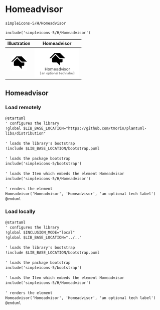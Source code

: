 # Homeadvisor


```text
simpleicons-5/H/Homeadvisor
```

```text
include('simpleicons-5/H/Homeadvisor')
```



| Illustration | Homeadvisor |
| :---: | :---: |
| ![illustration for Illustration](../../simpleicons-5/H/Homeadvisor.png) | ![illustration for Homeadvisor](../../simpleicons-5/H/Homeadvisor.Local.png) |




## Homeadvisor

### Load remotely
```plantuml
@startuml
' configures the library
!global $LIB_BASE_LOCATION="https://github.com/tmorin/plantuml-libs/distribution"

' loads the library's bootstrap
!include $LIB_BASE_LOCATION/bootstrap.puml

' loads the package bootstrap
include('simpleicons-5/bootstrap')

' loads the Item which embeds the element Homeadvisor
include('simpleicons-5/H/Homeadvisor')

' renders the element
Homeadvisor('Homeadvisor', 'Homeadvisor', 'an optional tech label')
@enduml
```

### Load locally
```plantuml
@startuml
' configures the library
!global $INCLUSION_MODE="local"
!global $LIB_BASE_LOCATION="../.."

' loads the library's bootstrap
!include $LIB_BASE_LOCATION/bootstrap.puml

' loads the package bootstrap
include('simpleicons-5/bootstrap')

' loads the Item which embeds the element Homeadvisor
include('simpleicons-5/H/Homeadvisor')

' renders the element
Homeadvisor('Homeadvisor', 'Homeadvisor', 'an optional tech label')
@enduml
```

